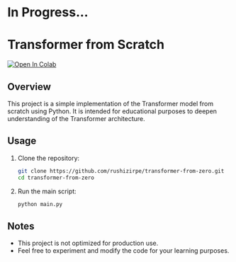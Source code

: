 # In Progress...

# Transformer from Scratch

[![Open In Colab](https://colab.research.google.com/assets/colab-badge.svg)]([https://colab.research.google.com/github/pinecone-io/examples/blob/master/learn/generation/llm-field-guide/llama-2/llama-2-13b-retrievalqa.ipynb](https://colab.research.google.com/drive/1gFwoNGle2fQnWdDQXflU7xugKSD-q3xu)) 

## Overview

This project is a simple implementation of the Transformer model from scratch using Python. It is intended for educational purposes to deepen understanding of the Transformer architecture.

## Usage

1. Clone the repository:

    ```bash
    git clone https://github.com/rushizirpe/transformer-from-zero.git
    cd transformer-from-zero
    ```

2. Run the main script:

    ```bash
    python main.py
    ```

## Notes

- This project is not optimized for production use.
- Feel free to experiment and modify the code for your learning purposes.
